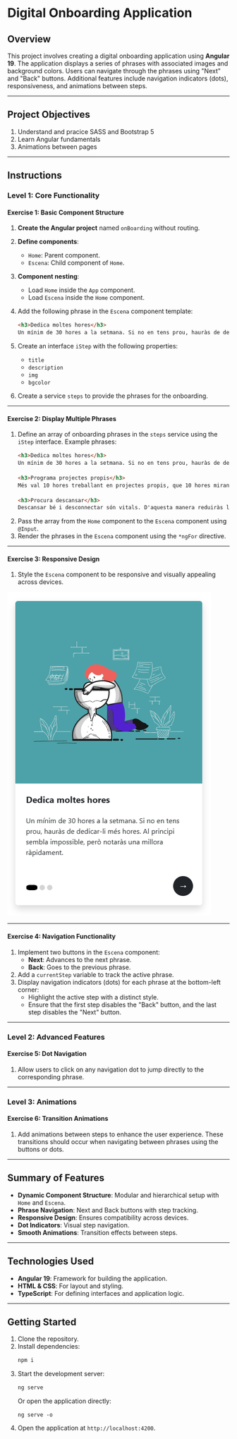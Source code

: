 # Digital Onboarding Application

## Overview
This project involves creating a digital onboarding application using **Angular 19**. The application displays a series of phrases with associated images and background colors. Users can navigate through the phrases using "Next" and "Back" buttons. Additional features include navigation indicators (dots), responsiveness, and animations between steps.

---

## Project Objectives
1. Understand and pracice SASS and Bootstrap 5
2. Learn Angular fundamentals
3. Animations between pages

---

## Instructions

### Level 1: Core Functionality

#### Exercise 1: Basic Component Structure
1. **Create the Angular project** named `onBoarding` without routing.
2. **Define components**:
   - `Home`: Parent component.
   - `Escena`: Child component of `Home`.

3. **Component nesting**:
   - Load `Home` inside the `App` component.
   - Load `Escena` inside the `Home` component.

4. Add the following phrase in the `Escena` component template:

   ```html
   <h3>Dedica moltes hores</h3>
   Un mínim de 30 hores a la setmana. Si no en tens prou, hauràs de dedicar-li més hores. Al principi sembla impossible, però notaràs una millora ràpidament.
   ```

5. Create an interface `iStep` with the following properties:
   - `title`
   - `description`
   - `img`
   - `bgcolor`

6. Create a service `steps` to provide the phrases for the onboarding.

---

#### Exercise 2: Display Multiple Phrases
1. Define an array of onboarding phrases in the `steps` service using the `iStep` interface. Example phrases:
   ```html
   <h3>Dedica moltes hores</h3>
   Un mínim de 30 hores a la setmana. Si no en tens prou, hauràs de dedicar-li més hores. Al principi sembla impossible, però notaràs una millora ràpidament.

   <h3>Programa projectes propis</h3>
   Més val 10 hores treballant en projectes propis, que 10 hores mirant tutorials. La motivació i la implicació en el projecte ajudarà a accelerar el teu aprenentatge.

   <h3>Procura descansar</h3>
   Descansar bé i desconnectar són vitals. D'aquesta manera reduiràs l'estrès i l'ansietat. Milloraràs la teva concentració i consolidaràs el teu aprenentatge.
   ```
2. Pass the array from the `Home` component to the `Escena` component using `@Input`.
3. Render the phrases in the `Escena` component using the `*ngFor` directive.

---

#### Exercise 3: Responsive Design
1. Style the `Escena` component to be responsive and visually appealing across devices.

![alt text](image.png)

---

#### Exercise 4: Navigation Functionality
1. Implement two buttons in the `Escena` component:
   - **Next**: Advances to the next phrase.
   - **Back**: Goes to the previous phrase.
2. Add a `currentStep` variable to track the active phrase.
3. Display navigation indicators (dots) for each phrase at the bottom-left corner:
   - Highlight the active step with a distinct style.
   - Ensure that the first step disables the "Back" button, and the last step disables the "Next" button.

---

### Level 2: Advanced Features

#### Exercise 5: Dot Navigation
1. Allow users to click on any navigation dot to jump directly to the corresponding phrase.

---

### Level 3: Animations

#### Exercise 6: Transition Animations
1. Add animations between steps to enhance the user experience. These transitions should occur when navigating between phrases using the buttons or dots.

---

## Summary of Features
- **Dynamic Component Structure**: Modular and hierarchical setup with `Home` and `Escena`.
- **Phrase Navigation**: Next and Back buttons with step tracking.
- **Responsive Design**: Ensures compatibility across devices.
- **Dot Indicators**: Visual step navigation.
- **Smooth Animations**: Transition effects between steps.

---

## Technologies Used
- **Angular 19**: Framework for building the application.
- **HTML & CSS**: For layout and styling.
- **TypeScript**: For defining interfaces and application logic.

---

## Getting Started

1. Clone the repository.
2. Install dependencies:
   ```bash
   npm i
   ```
3. Start the development server:
   ```bash
   ng serve
   ```
   Or open the application directly:
   ```
   ng serve -o
   ```
4. Open the application at `http://localhost:4200`.

